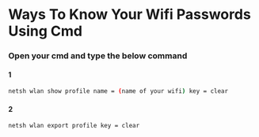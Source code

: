 # Ways To Know Your Wifi Passwords Using Cmd

### Open your cmd and type the below command

#### 1

```sh
netsh wlan show profile name = (name of your wifi) key = clear
```

#### 2

```sh
netsh wlan export profile key = clear
```
